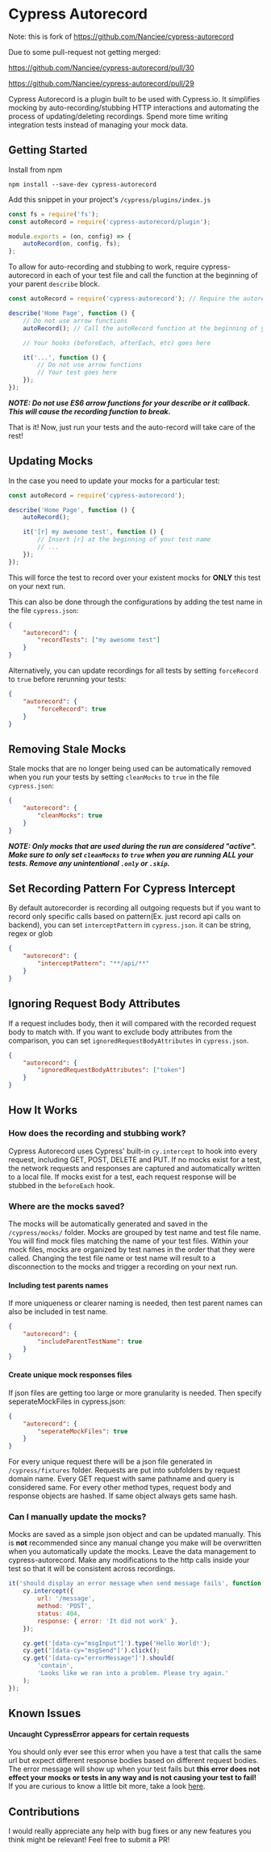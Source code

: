 # Cypress Autorecord

Note: this is fork of https://github.com/Nanciee/cypress-autorecord

Due to some pull-request not getting merged:

https://github.com/Nanciee/cypress-autorecord/pull/30

https://github.com/Nanciee/cypress-autorecord/pull/29

Cypress Autorecord is a plugin built to be used with Cypress.io. It simplifies mocking by auto-recording/stubbing HTTP interactions and automating the process of updating/deleting recordings. Spend more time writing integration tests instead of managing your mock data.

## Getting Started

Install from npm

```
npm install --save-dev cypress-autorecord
```

Add this snippet in your project's `/cypress/plugins/index.js`

```js
const fs = require('fs');
const autoRecord = require('cypress-autorecord/plugin');

module.exports = (on, config) => {
    autoRecord(on, config, fs);
};
```

To allow for auto-recording and stubbing to work, require cypress-autorecord in each of your test file and call the function at the beginning of your parent `describe` block.

```js
const autoRecord = require('cypress-autorecord'); // Require the autorecord function

describe('Home Page', function () {
    // Do not use arrow functions
    autoRecord(); // Call the autoRecord function at the beginning of your describe block

    // Your hooks (beforeEach, afterEach, etc) goes here

    it('...', function () {
        // Do not use arrow functions
        // Your test goes here
    });
});
```

**_NOTE: Do not use ES6 arrow functions for your describe or it callback. This will cause the recording function to break._**

That is it! Now, just run your tests and the auto-record will take care of the rest!

## Updating Mocks

In the case you need to update your mocks for a particular test:

```js
const autoRecord = require('cypress-autorecord');

describe('Home Page', function () {
    autoRecord();

    it('[r] my awesome test', function () {
        // Insert [r] at the beginning of your test name
        // ...
    });
});
```

This will force the test to record over your existent mocks for **ONLY** this test on your next run.

This can also be done through the configurations by adding the test name in the file `cypress.json`:

```json
{
    "autorecord": {
        "recordTests": ["my awesome test"]
    }
}
```

Alternatively, you can update recordings for all tests by setting `forceRecord` to `true` before rerunning your tests:

```json
{
    "autorecord": {
        "forceRecord": true
    }
}
```

## Removing Stale Mocks

Stale mocks that are no longer being used can be automatically removed when you run your tests by setting `cleanMocks` to `true` in the file `cypress.json`:

```json
{
    "autorecord": {
        "cleanMocks": true
    }
}
```

**_NOTE: Only mocks that are used during the run are considered "active". Make sure to only set `cleanMocks` to `true` when you are running ALL your tests. Remove any unintentional `.only` or `.skip`._**

## Set Recording Pattern For Cypress Intercept

By default autorecorder is recording all outgoing requests but if you want to record only specific calls based on pattern(Ex. just record api calls on backend), you can set `interceptPattern` in `cypress.json`. it can be string, regex or glob

```json
{
    "autorecord": {
        "interceptPattern": "**/api/**"
    }
}
```

## Ignoring Request Body Attributes

If a request includes body, then it will compared with the recorded request body to match with. If you want to exclude body attributes from the comparison, you can set `ignoredRequestBodyAttributes` in `cypress.json`.

```json
{
    "autorecord": {
        "ignoredRequestBodyAttributes": ["token"]
    }
}
```

## How It Works

### How does the recording and stubbing work?
Cypress Autorecord uses Cypress' built-in `cy.intercept` to hook into every request, including GET, POST, DELETE and PUT. If no mocks exist for a test, the network requests and responses are captured and automatically written to a local file. If mocks exist for a test, each request response will be stubbed in the `beforeEach` hook.

### Where are the mocks saved?

The mocks will be automatically generated and saved in the `/cypress/mocks/` folder. Mocks are grouped by test name and test file name. You will find mock files matching the name of your test files. Within your mock files, mocks are organized by test names in the order that they were called. Changing the test file name or test name will result to a disconnection to the mocks and trigger a recording on your next run.

#### Including test parents names

If more uniqueness or clearer naming is needed, then test parent names can also be included in test name.

```json
{
    "autorecord": {
        "includeParentTestName": true
    }
}
```

#### Create unique mock responses files

If json files are getting too large or more granularity is needed. Then specify seperateMockFiles in cypress.json:

```json
{
    "autorecord": {
        "seperateMockFiles": true
    }
}
```

For every unique request there will be a json file generated in `/cypress/fixtures` folder. Requests are put into subfolders by request domain name. Every GET request with same pathname and query is considered same. For every other method types, request body and response objects are hashed. If same object always gets same hash.

### Can I manually update the mocks?

Mocks are saved as a simple json object and can be updated manually. This is **not** recommended since any manual change you make will be overwritten when you automatically update the mocks. Leave the data management to cypress-autorecord. Make any modifications to the http calls inside your test so that it will be consistent across recordings.

```js
it('should display an error message when send message fails', function () {
    cy.intercept({
        url: '/message',
        method: 'POST',
        status: 404,
        response: { error: 'It did not work' },
    });

    cy.get('[data-cy="msgInput"]').type('Hello World!');
    cy.get('[data-cy="msgSend"]').click();
    cy.get('[data-cy="errorMessage"]').should(
        'contain',
        'Looks like we ran into a problem. Please try again.'
    );
});
```

## Known Issues

#### Uncaught CypressError appears for certain requests

You should only ever see this error when you have a test that calls the same url but expect different response bodies based on different request bodies. The error message will show up when your test fails but **this error does not effect your mocks or tests in any way and is not causing your test to fail!** If you are curious to know a little bit more, take a look [here](https://github.com/Nanciee/cypress-autorecord/issues/5#issuecomment-508616149).

## Contributions

I would really appreciate any help with bug fixes or any new features you think might be relevant! Feel free to submit a PR!
